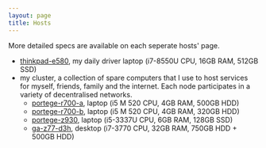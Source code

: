 ```yaml
---
layout: page
title: Hosts
---
```


More detailed specs are available on each seperate hosts' page.

- [thinkpad-e580](thinkpad-e580), my daily driver laptop (i7-8550U CPU, 16GB RAM, 512GB SSD)
- my cluster, a collection of spare computers that I use to host services for myself, friends, family and the internet. Each node participates in a variety of decentralised networks.
  - [portege-r700-a](portege-r700-a), laptop (i5 M 520 CPU, 4GB RAM, 500GB HDD)
  - [portege-r700-b](portege-r700-b), laptop (i5 M 520 CPU, 4GB RAM, 320GB HDD)
  - [portege-z930](portege-z930), laptop (i5-3337U CPU, 6GB RAM, 128GB SSD)
  - [ga-z77-d3h](ga-z77-d3h), desktop (i7-3770 CPU, 32GB RAM, 750GB HDD + 500GB HDD)
